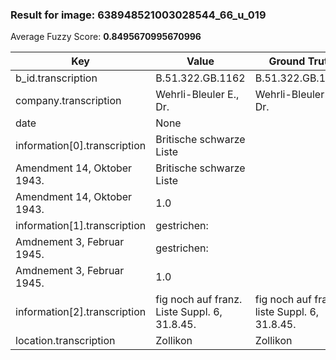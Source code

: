 ### Result for image: 638948521003028544_66_u_019
Average Fuzzy Score: **0.8495670995670996**
<small>

| Key | Value | Ground Truth | Score |
| --- | --- | --- | --- |
| b_id.transcription | B.51.322.GB.1162 | B.51.322.GB.1162. | 0.9696969696969697 |
| company.transcription | Wehrli-Bleuler E., Dr. | Wehrli-Bleuler E., Dr. | 1.0 |
| date | None |  | 0.0 |
| information[0].transcription | Britische schwarze Liste
Amendment 14, Oktober 1943. | Britische schwarze Liste
Amendment 14, Oktober 1943. | 1.0 |
| information[1].transcription | gestrichen:
Amdnement 3, Februar 1945. | gestrichen:
Amdnement 3, Februar 1945. | 1.0 |
| information[2].transcription | fig noch auf franz. Liste Suppl. 6, 31.8.45. | fig noch auf franz. liste Suppl. 6, 31.8.45. | 0.9772727272727273 |
| location.transcription | Zollikon | Zollikon | 1.0 |

</small>
